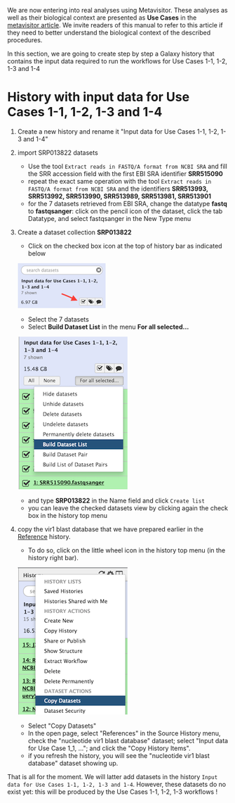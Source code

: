 We are now entering into real analyses using Metavisitor.
These analyses as well as their biological context are presented as **Use Cases** in the [metavisitor article](http://dx.doi.org/10.1101/048983). We invite readers of this manual to refer to this article if they need to better understand the biological context of the described procedures.

In this section, we are going to create step by step a Galaxy history that contains the input data required to run the workflows for Use Cases 1-1, 1-2, 1-3 and 1-4

# History with input data for Use Cases 1-1, 1-2, 1-3 and 1-4

1. Create a new history and rename it "Input data for Use Cases 1-1, 1-2, 1-3 and 1-4"
2. import SRP013822 datasets
    - Use the tool `Extract reads in FASTQ/A format from NCBI SRA` and fill the SRR accession field with the first EBI SRA identifier **SRR515090**
    - repeat the exact same operation with the tool `Extract reads in FASTQ/A format from NCBI SRA` and the identifiers **SRR513993, SRR513992, SRR513990, SRR513989, SRR513981, SRR513901**
    - for the 7 datasets retrieved from EBI SRA, change the datatype **fastq** to **fastqsanger**:
    click on the pencil icon of the dataset, click the tab Datatype, and select fastqsanger in the New Type menu
3. Create a dataset collection **SRP013822**
    - Click on the checked box icon at the top of history bar as indicated below
    
    ![checkbow](images/check_datasets.png)
    
    - Select the 7 datasets
    - Select **Build Dataset List** in the menu **For all selected...**
    
    ![datasetlist](images/dataset_list.png)
    
    - and type **SRP013822** in the Name field and click `Create list`
    - you can leave the checked datasets view by clicking again the check box in the history top menu
    
4. copy the vir1 blast database that we have prepared earlier in the [Reference](metavisitor_configure_references.md#3-prepare-blast-databases) history.
    - To do so, click on the little wheel icon in the history top menu (in the history right bar).
    
    ![copydataset](images/copydataset.png)
    
    - Select "Copy Datasets"
    - In the open page, select "References" in the Source History menu, check the "nucleotide vir1 blast database" dataset; select "Input data for Use Case 1_1, ..."; and click the "Copy History Items".
    - if you refresh the history, you will see the "nucleotide vir1 blast database" dataset showing up.
    
That is all for the moment. We will latter add datasets in the history `Input data for Use Cases 1-1, 1-2, 1-3 and 1-4`. However, these datasets do no exist yet: this will be produced by the Use Cases 1-1, 1-2, 1-3 workflows !